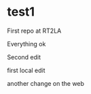 # test1
First repo at RT2LA

Everything ok

Second edit



first local edit

another change on the web
